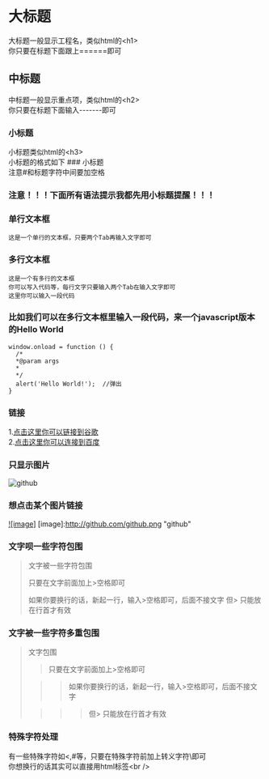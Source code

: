 大标题
===================================
  大标题一般显示工程名，类似html的\<h1\><br />
  你只要在标题下面跟上======即可
  
  
  
中标题
------------------------------------
  中标题一般显示重点项，类似html的\<h2\><br />
  你只要在标题下面输入-------即可
  
### 小标题
  小标题类似html的\<h3\><br />
  小标题的格式如下 ### 小标题<br />
  注意#和标题字符中间要加空格
  
### 注意！！！下面所有语法提示我都先用小标题提醒！！！

### 单行文本框
    这是一个单行的文本框，只要两个Tab再输入文字即可
  
### 多行文本框
    这是一个有多行的文本框
    你可以写入代码等，每行文字只要输入两个Tab在输入文字即可
    这里你可以输入一段代码
    
### 比如我们可以在多行文本框里输入一段代码，来一个javascript版本的Hello World
    window.onload = function () {
      /*
      *@param args
      *
      */
      alert('Hello World!');  //弹出
    }
    
### 链接
1.[点击这里你可以链接到谷歌](http://www.google.com)<br />
2.[点击这里你可以连接到百度](http://www.baidu.com)<br />

### 只显示图片
![github](http://github.com/unicorn.png "github")

### 想点击某个图片链接
[![image]](http://www.github.com/)
[image]:http://github.com/github.png "github"

### 文字呗一些字符包围
> 文字被一些字符包围
>
> 只要在文字前面加上>空格即可
>
> 如果你要换行的话，新起一行，输入>空格即可，后面不接文字
> 但> 只能放在行首才有效

### 文字被一些字符多重包围
> 文字包围
>
> > 只要在文字前面加上>空格即可
>
> > > 如果你要换行的话，新起一行，输入>空格即可，后面不接文字
>
> > > > 但> 只能放在行首才有效

### 特殊字符处理
有一些特殊字符如<,#等，只要在特殊字符前加上转义字符\即可<br />
你想换行的话其实可以直接用html标签\<br /\>
    
    
    
    
    
    
    
    
    
    
    
    
    
    
    
